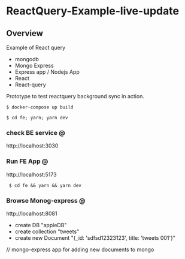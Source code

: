 # ReactQuery-Example-live-update

## Overview

Example of React query

- mongodb
- Mongo Express
- Express app / Nodejs App
- React
- React-query

Prototype to test reactquery background sync in action.

```
$ docker-compose up build
```

```
$ cd fe; yarn; yarn dev
```

### check BE service @ 
http://localhost:3030

### Run FE App @ 
http://localhost:5173

```
 $ cd fe && yarn && yarn dev
```

### Browse Monog-express @ 
http://localhost:8081

- create DB "appleDB"
- create collection "tweets"
- create new Document "{\_id: 'sdfsd12323123', title: 'tweets 001'}"

// mongo-express app for adding new documents to mongo
